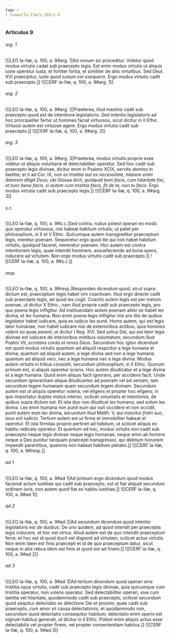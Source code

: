 ```yaml
---
tags : 
- Summa/Ia-IIæ/q.100/a.9
---
```


### Articulus 9

###### arg. 1
![[LEO Ia-IIæ, q. 100, a. 9#arg. 1|Ad nonum sic proceditur. Videtur quod modus virtutis cadat sub praecepto legis. Est enim modus virtutis ut aliquis iuste operetur iusta, et fortiter fortia, et similiter de aliis virtutibus. Sed Deut. XVI praecipitur, *iuste quod iustum est exequeris*. Ergo modus virtutis cadit sub praecepto.]]
![[CERF Ia-IIæ, q. 100, a. 9#arg. 1]]

###### arg. 2
![[LEO Ia-IIæ, q. 100, a. 9#arg. 2|Praeterea, illud maxime cadit sub praecepto quod est de intentione legislatoris. Sed intentio legislatoris ad hoc principaliter fertur ut homines faciat virtuosos, sicut dicitur in II Ethic. Virtuosi autem est virtuose agere. Ergo modus virtutis cadit sub praecepto.]]
![[CERF Ia-IIæ, q. 100, a. 9#arg. 2]]

###### arg. 3
![[LEO Ia-IIæ, q. 100, a. 9#arg. 3|Praeterea, modus virtutis proprie esse videtur ut aliquis voluntarie et delectabiliter operetur. Sed hoc cadit sub praecepto legis divinae, dicitur enim in Psalmo XCIX, *servite domino in laetitia*; et II ad Cor. IX, *non ex tristitia aut ex necessitate, hilarem enim datorem diligit Deus*; ubi Glossa dicit, *quidquid boni facis, cum hilaritate fac, et tunc bene facis, si autem cum tristitia facis, fit de te, non tu facis*. Ergo modus virtutis cadit sub praecepto legis.]]
![[CERF Ia-IIæ, q. 100, a. 9#arg. 3]]

###### s.c.
![[LEO Ia-IIæ, q. 100, a. 9#s.c.|Sed contra, nullus potest operari eo modo quo operatur virtuosus, nisi habeat habitum virtutis; ut patet per philosophum, in II et V Ethic. Quicumque autem transgreditur praeceptum legis, meretur poenam. Sequeretur ergo quod ille qui non habet habitum virtutis, quidquid faceret, mereretur poenam. Hoc autem est contra intentionem legis, quae intendit hominem, assuefaciendo ad bona opera, inducere ad virtutem. Non ergo modus virtutis cadit sub praecepto.]]
![[CERF Ia-IIæ, q. 100, a. 9#s.c.]]

###### resp.
![[LEO Ia-IIæ, q. 100, a. 9#resp.|Respondeo dicendum quod, sicut supra dictum est, praeceptum legis habet vim coactivam. Illud ergo directe cadit sub praecepto legis, ad quod lex cogit. Coactio autem legis est per metum poenae, ut dicitur X Ethic., nam illud proprie cadit sub praecepto legis, pro quo poena legis infligitur. Ad instituendam autem poenam aliter se habet lex divina, et lex humana. Non enim poena legis infligitur nisi pro illis de quibus legislator habet iudicare, quia ex iudicio lex punit. Homo autem, qui est legis lator humanae, non habet iudicare nisi de exterioribus actibus, quia *homines vident ea quae parent*, ut dicitur I Reg. XVI. Sed solius Dei, qui est lator legis divinae est iudicare de interioribus motibus voluntatum; secundum illud Psalmi VII, *scrutans corda et renes Deus*. Secundum hoc igitur dicendum est quod modus virtutis quantum ad aliquid respicitur a lege humana et divina; quantum ad aliquid autem, a lege divina sed non a lege humana; quantum ad aliquid vero, nec a lege humana nec a lege divina. Modus autem virtutis in tribus consistit, secundum philosophum, in II Ethic. Quorum primum est, si aliquis operetur sciens. Hoc autem diiudicatur et a lege divina et a lege humana. Quod enim aliquis facit ignorans, per accidens facit. Unde secundum ignorantiam aliqua diiudicantur ad poenam vel ad veniam, tam secundum legem humanam quam secundum legem divinam. Secundum autem est ut aliquis operetur volens, vel eligens et propter hoc eligens; in quo importatur duplex motus interior, scilicet voluntatis et intentionis, de quibus supra dictum est. Et ista duo non diiudicat lex humana, sed solum lex divina. Lex enim humana non punit eum qui vult occidere et non occidit, punit autem eum lex divina, secundum illud Matth. V, *qui irascitur fratri suo, reus erit iudicio*. Tertium autem est ut firme et immobiliter habeat et operetur. Et ista firmitas proprie pertinet ad habitum, ut scilicet aliquis ex habitu radicato operetur. Et quantum ad hoc, modus virtutis non cadit sub praecepto neque legis divinae neque legis humanae, neque enim ab homine neque a Deo punitur tanquam praecepti transgressor, qui debitum honorem impendit parentibus, quamvis non habeat habitum pietatis.]]
![[CERF Ia-IIæ, q. 100, a. 9#resp.]]

###### ad 1
![[LEO Ia-IIæ, q. 100, a. 9#ad 1|Ad primum ergo dicendum quod modus faciendi actum iustitiae qui cadit sub praecepto, est ut fiat aliquid secundum ordinem iuris, non autem quod fiat ex habitu iustitiae.]]
![[CERF Ia-IIæ, q. 100, a. 9#ad 1]]

###### ad 2
![[LEO Ia-IIæ, q. 100, a. 9#ad 2|Ad secundum dicendum quod intentio legislatoris est de duobus. De uno quidem, ad quod intendit per praecepta legis inducere, et hoc est virtus. Aliud autem est de quo intendit praeceptum ferre, et hoc est id quod ducit vel disponit ad virtutem, scilicet actus virtutis. Non enim idem est finis praecepti et id de quo praeceptum datur, sicut neque in aliis rebus idem est finis et quod est ad finem.]]
![[CERF Ia-IIæ, q. 100, a. 9#ad 2]]

###### ad 3
![[LEO Ia-IIæ, q. 100, a. 9#ad 3|Ad tertium dicendum quod operari sine tristitia opus virtutis, cadit sub praecepto legis divinae, quia quicumque cum tristitia operatur, non volens operatur. Sed delectabiliter operari, sive cum laetitia vel hilaritate, quodammodo cadit sub praecepto, scilicet secundum quod sequitur delectatio ex dilectione Dei et proximi, quae cadit sub praecepto, cum amor sit causa delectationis, et quodammodo non, secundum quod delectatio consequitur habitum; delectatio enim operis est signum habitus generati, ut dicitur in II Ethic. Potest enim aliquis actus esse delectabilis vel propter finem, vel propter convenientiam habitus.]]
![[CERF Ia-IIæ, q. 100, a. 9#ad 3]]

